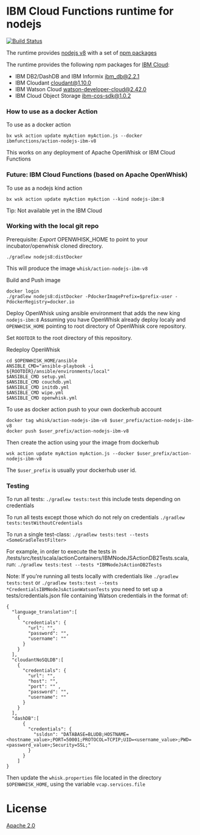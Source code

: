 # IBM Cloud Functions runtime for nodejs

[![Build Status](https://travis-ci.org/ibm-functions/runtime-nodejs.svg?branch=master)](https://travis-ci.org/ibm-functions/runtime-nodejs)

The runtime provides [nodejs v8](nodejs8/) with a set of [npm packages](nodejs8/package.json)

The runtime provides the following npm packages for [IBM Cloud](https://bluemix.net):
- IBM DB2/DashDB and IBM Informix [ibm_db@2.2.1](https://www.npmjs.com/package/ibm_db)
- IBM Cloudant [cloudant@1.10.0](https://www.npmjs.com/package/cloudant)
- IBM Watson Cloud [watson-developer-cloud@2.42.0](https://www.npmjs.com/package/watson-developer-cloud)
- IBM Cloud Object Storage [ibm-cos-sdk@1.0.2](https://www.npmjs.com/package/ibm-cos-sdk)

### How to use as a docker Action
To use as a docker action
```
bx wsk action update myAction myAction.js --docker ibmfunctions/action-nodejs-ibm-v8
```
This works on any deployment of Apache OpenWhisk or IBM Cloud Functions

### Future: IBM Cloud Functions (based on Apache OpenWhisk)
To use as a nodejs kind action
```
bx wsk action update myAction myAction --kind nodejs-ibm:8
```
Tip: Not available yet in the IBM Cloud

### Working with the local git repo 
Prerequisite: *Export* OPENWHISK_HOME to point to your incubator/openwhisk cloned directory.

```
./gradlew nodejs8:distDocker
```
This will produce the image `whisk/action-nodejs-ibm-v8`

Build and Push image
```
docker login
./gradlew nodejs8:distDocker -PdockerImagePrefix=$prefix-user -PdockerRegistry=docker.io
```

Deploy OpenWhisk using ansible environment that adds the new king `nodejs-ibm:8`
Assuming you have OpenWhisk already deploy localy and `OPENWHISK_HOME` pointing to root directory of OpenWhisk core repository.

Set `ROOTDIR` to the root directory of this repository.

Redeploy OpenWhisk
```
cd $OPENWHISK_HOME/ansible
ANSIBLE_CMD="ansible-playbook -i ${ROOTDIR}/ansible/environments/local"
$ANSIBLE_CMD setup.yml
$ANSIBLE_CMD couchdb.yml
$ANSIBLE_CMD initdb.yml
$ANSIBLE_CMD wipe.yml
$ANSIBLE_CMD openwhisk.yml
```

To use as docker action push to your own dockerhub account
```
docker tag whisk/action-nodejs-ibm-v8 $user_prefix/action-nodejs-ibm-v8
docker push $user_prefix/action-nodejs-ibm-v8
```
Then create the action using your the image from dockerhub
```
wsk action update myAction myAction.js --docker $user_prefix/action-nodejs-ibm-v8
```
The `$user_prefix` is usually your dockerhub user id.

### Testing


To run all tests: `./gradlew tests:test` this include tests depending on credentials

To run all tests except those which do not rely on credentials `./gradlew tests:testWithoutCredentials`

To run a single test-class: `./gradlew tests:test --tests <SomeGradleTestFilter>`

For example, in order to execute the tests in /tests/src/test/scala/actionContainers/IBMNodeJSActionDB2Tests.scala, run:  `./gradlew tests:test --tests *IBMNodeJsActionDB2Tests`

Note: If you're running all tests locally with credentials like `./gradlew tests:test` or `./gradlew tests:test --tests *CredentialsIBMNodeJsActionWatsonTests`
you need to set up a tests/credentials.json file containing Watson credentials in the format of:
```  
{  
  "language_translation":[  
    {
      "credentials": {  
        "url": "",  
        "password": "",  
        "username": ""  
      }  
    }  
  ],  
  "cloudantNoSQLDB":[
    {
      "credentials": {  
        "url": "",  
        "host": "",  
        "port": "" ,  
        "password": "",  
        "username": ""  
      }  
    }
  ],
  "dashDB":[
      {
        "credentials": {  
          "ssldsn": "DATABASE=BLUDB;HOSTNAME=<hostname_value>;PORT=50001;PROTOCOL=TCPIP;UID=<username_value>;PWD=<password_value>;Security=SSL;"
        }  
      }
    ]
}  
```
Then update the `whisk.properties` file located in the directory `$OPENWHISK_HOME`, using the variable `vcap.services.file`


# License
[Apache 2.0](LICENSE.txt)
